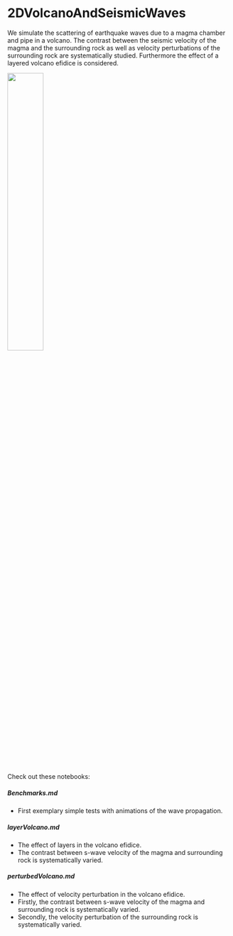 # 2DVolcanoAndSeismicWaves

We simulate the scattering of earthquake waves due to a magma chamber and pipe in a volcano.
The contrast between the seismic velocity of the magma and the surrounding rock as well as velocity perturbations of the surrounding rock are systematically studied.
Furthermore the effect of a layered volcano efidice is considered.

<img src="https://user-images.githubusercontent.com/64535952/148927258-66d6e988-cee7-42b7-8d7b-21e9feefdd47.PNG" width="40%">

Check out these notebooks:

##### Benchmarks.md 
- First exemplary simple tests with animations of the wave propagation.


##### layerVolcano.md
- The effect of layers in the volcano efidice. 
- The contrast between s-wave velocity of the magma and surrounding rock is systematically varied.


##### perturbedVolcano.md
- The effect of velocity perturbation in the volcano efidice. 
- Firstly, the contrast between s-wave velocity of the magma and surrounding rock is systematically varied.
- Secondly, the velocity perturbation of the surrounding rock is systematically varied.

